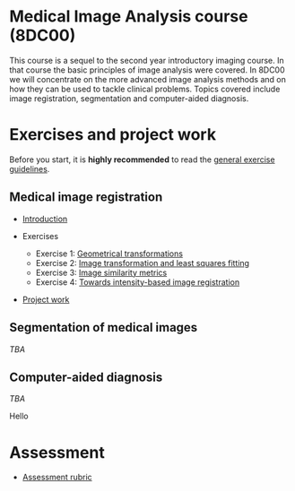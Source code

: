 # Medical Image Analysis course (8DC00)

This course is a sequel to the second year introductory imaging course. In that course the basic principles of image analysis were covered. In 8DC00 we will concentrate on the more advanced image analysis methods and on how they can be used to tackle clinical problems. Topics covered include image registration, segmentation and computer-aided diagnosis.

# Exercises and project work

Before you start, it is **highly recommended** to read the [general exercise guidelines](guidelines.md).

##  Medical image registration

* [Introduction](notebooks/registration_introduction.ipynb)

* Exercises
  * Exercise 1: [Geometrical transformations](notebooks/registration_exercise_1.ipynb)
  * Exercise 2: [Image transformation and least squares fitting](notebooks/registration_exercise_2.ipynb)
  * Exercise 3: [Image similarity metrics](notebooks/registration_exercise_3.ipynb)
  * Exercise 4: [Towards intensity-based image registration](notebooks/registration_exercise_4.ipynb)

* [Project work](notebooks/registration_project.ipynb)

##  Segmentation of medical images

*TBA*

<!---
* [Introduction](notebooks/segmentation_introduction.ipynb)

* Exercises
  ** Exercise 1: [Segmentation in feature space](notebooks/segmentation_exercise_1.ipynb)
  ** Exercise 2: [Generalization and overfitting](notebooks/segmentation_exercise_2.ipynb)
  ** Exercise 3: [Atlases and active shapes](notebooks/segmentation_exercise_3.ipynb)

* [Project work](notebooks/segmentation_project.ipynb)
-->

## Computer-aided diagnosis

*TBA*

Hello
<!---
* [Introduction](notebooks/cad_introduction.ipynb)

* Exercises
  ** Exercise 1: [Linear regression](notebooks/cad_exercise_1.ipynb)
  ** Exercise 2: [Logistic regression](notebooks/cad_exercise_2.ipynb)

* [Project work](notebooks/cad_project.ipynb)
-->

# Assessment

* [Assessment rubric](rubric.md)
